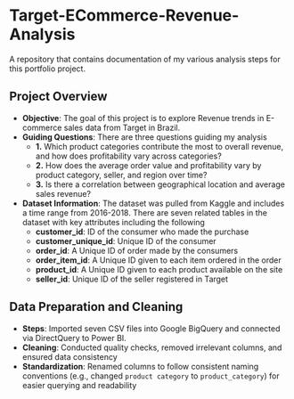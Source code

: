 # Target-ECommerce-Revenue-Analysis
A repository that contains documentation of my various analysis steps for this portfolio project.

## Project Overview
- **Objective**: The goal of this project is to explore Revenue trends in E-commerce sales data from Target in Brazil.
- **Guiding Questions**: There are three questions guiding my analysis
  - **1.** Which product categories contribute the most to overall revenue, and how does profitability vary across categories?
  - **2.** How does the average order value and profitability vary by product category, seller, and region over time?
  - **3.** Is there a correlation between geographical location and average sales revenue?
- **Dataset Information**: The dataset was pulled from Kaggle and includes a time range from 2016-2018. There are seven related tables in the dataset with key attributes including the following
    - **customer_id**: ID of the consumer who made the purchase
    - **customer_unique_id**: Unique ID of the consumer
    - **order_id**: A Unique ID of order made by the consumers
    - **order_item_id**: A Unique ID given to each item ordered in the order
    - **product_id**: A Unique ID given to each product available on the site
    - **seller_id**: Unique ID of the seller registered in Target
## Data Preparation and Cleaning
 - **Steps**: Imported seven CSV files into Google BigQuery and connected via DirectQuery to Power BI.
 - **Cleaning**: Conducted quality checks, removed irrelevant columns, and ensured data consistency
 - **Standardization**: Renamed columns to follow consistent naming conventions (e.g., changed `product category` to `product_category`) for easier querying and readability
